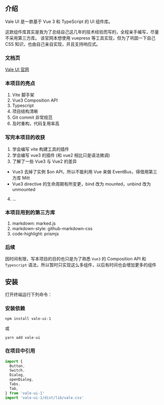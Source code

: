 ## 介绍

Vale UI 是一款基于 Vue 3 和 TypeScript 的 UI 组件库。

这款组件库其实是我为了总结自己这几年的技术经验而写的，全程亲手编写，尽量不采用第三方库。
该官网本想使用 vuepress 等工具实现，但为了巩固一下自己 CSS 知识，也由自己亲自实现，并且支持响应式。

### 文档页
[Vale UI 官网](https://yuriuh.github.io/vale/#/)

### 本项目的亮点

1. Vite 脚手架
2. Vue3 Composition API
3. Typescript
4. 项目结构清晰
5. Git commit 非常规范
6. 及时重构，代码复用率高

### 写完本项目的收获

1. 学会编写 vite 构建工具的插件
2. 学会编写 vue3 的插件 (和 vue2 相比只是语法微调)
3. 了解了一些 Vue3 与 Vue2 的差异
  - Vue3 去掉了实例 $on API，所以不能利用 Vue 来做 EventBus，得借用第三方库 Mitt
  - Vue3 directive 的生命周期有所变更，bind 改为 mounted，unbind 改为 unmounted
4. ...

### 本项目用到的第三方库

1. markdown: marked.js
2. markdown-style: github-markdown-css
3. code-highlight: prismjs

### 后续

因时间有限，写本项目的目的也只是为了熟悉 `Vue3` 的 Composition API 和 `Typescript` 语法，所以暂时只实现这么多组件，以后有时间也会增加更多的组件

## 安装

打开终端运行下列命令：

### 安装依赖
```
npm install vale-ui-1
```

或

```
yarn add vale-ui
```

### 在项目中引用

```javascript
import {
  Button,
  Switch,
  Dialog,
  openDialog,
  Tabs,
  Tab,
} from 'vale-ui-1'
import 'vale-ui-1/dist/lib/vale.css'
```